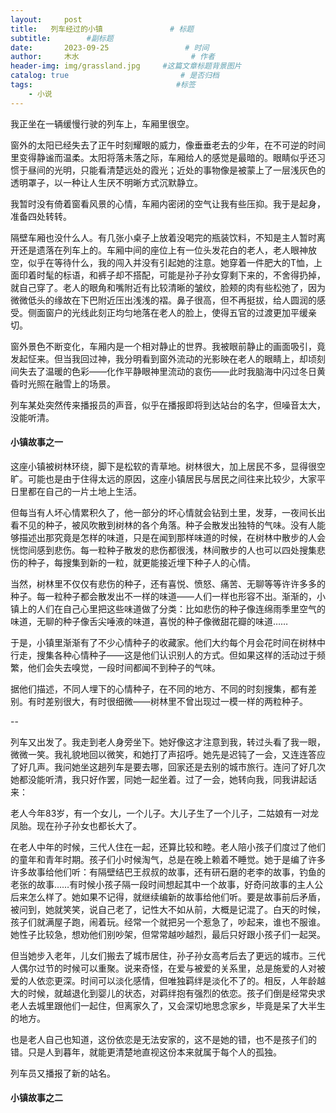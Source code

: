 ```yaml
---
layout:     post                       
title:   列车经过的小镇               # 标题
subtitle:        #副标题
date:       2023-09-25                 # 时间
author:     木水                         # 作者
header-img: img/grassland.jpg     #这篇文章标题背景图片
catalog: true                         # 是否归档
tags:                                #标签
    - 小说
---
```

我正坐在一辆缓慢行驶的列车上，车厢里很空。

窗外的太阳已经失去了正午时刻耀眼的威力，像垂垂老去的少年，在不可逆的时间里变得静谧而温柔。太阳将落未落之际，车厢给人的感觉是最暗的。眼睛似乎还习惯于昼间的光明，只能看清楚远处的霞光；近处的事物像是被蒙上了一层浅灰色的透明罩子，以一种让人生厌不明晰方式沉默静立。

我暂时没有倚着窗看风景的心情，车厢内密闭的空气让我有些压抑。我于是起身，准备四处转转。

隔壁车厢也没什么人。有几张小桌子上放着没喝完的瓶装饮料，不知是主人暂时离开还是遗落在列车上的。车厢中间的座位上有一位头发花白的老人，老人眼神放空，似乎在等待什么，我的闯入并没有引起她的注意。她穿着一件肥大的T恤，上面印着时髦的标语，和裤子却不搭配，可能是孙子孙女穿剩下来的，不舍得扔掉，就自己穿了。老人的眼角和嘴附近有比较清晰的皱纹，脸颊的肉有些松弛了，因为微微低头的缘故在下巴附近压出浅浅的褶。鼻子很高，但不再挺拔，给人圆润的感受。侧面窗户的光线此刻正均匀地落在老人的脸上，使得五官的过渡更加平缓亲切。

窗外景色不断变化，车厢内是一个相对静止的世界。我被眼前静止的画面吸引，竟发起怔来。但当我回过神，我分明看到窗外流动的光影映在老人的眼睛上，却顷刻间失去了温暖的色彩——化作平静眼神里流动的哀伤——此时我脑海中闪过冬日黄昏时光照在融雪上的场景。

列车某处突然传来播报员的声音，似乎在播报即将到达站台的名字，但噪音太大，没能听清。

#### 小镇故事之一

这座小镇被树林环绕，脚下是松软的青草地。树林很大，加上居民不多，显得很空旷。可能也是由于住得太远的原因，这座小镇居民与居民之间往来比较少，大家平日里都在自己的一片土地上生活。

但每当有人坏心情累积久了，他一部分的坏心情就会钻到土里，发芽，一夜间长出看不见的种子，被风吹散到树林的各个角落。种子会散发出独特的气味。没有人能够描述出那究竟是怎样的味道，只是在闻到那样味道的时候，在树林中散步的人会恍惚间感到悲伤。每一粒种子散发的悲伤都很浅，林间散步的人也可以四处搜集悲伤的种子，每搜集到新的一粒，就更能接近埋下种子人的心情。

当然，树林里不仅仅有悲伤的种子，还有喜悦、愤怒、痛苦、无聊等等许许多多的种子。每一粒种子都会散发出不一样的味道——人们一样也形容不出。渐渐的，小镇上的人们在自己心里把这些味道做了分类：比如悲伤的种子像连绵雨季里空气的味道，无聊的种子像舌尖唾液的味道，喜悦的种子像微甜花瓣的味道……

于是，小镇里渐渐有了不少心情种子的收藏家。他们大约每个月会花时间在树林中行走，搜集各种心情种子——这是他们认识别人的方式。但如果这样的活动过于频繁，他们会失去嗅觉，一段时间都闻不到种子的气味。

据他们描述，不同人埋下的心情种子，在不同的地方、不同的时刻搜集，都有差别。有时差别很大，有时很细微——树林里不曾出现过一模一样的两粒种子。

--

列车又出发了。我走到老人身旁坐下。她好像这才注意到我，转过头看了我一眼，微微一笑。我礼貌地回以微笑，和她打了声招呼。她先是迟钝了一会，又连连答应了好几声。我问她坐这趟列车是要去哪，回家还是去别的城市旅行。连问了好几次她都没能听清，我只好作罢，同她一起坐着。过了一会，她转向我，同我讲起话来：

老人今年83岁，有一个女儿，一个儿子。大儿子生了一个儿子，二姑娘有一对龙凤胎。现在孙子孙女也都长大了。

在老人中年的时候，三代人住在一起，还算比较和睦。老人陪小孩子们度过了他们的童年和青年时期。孩子们小时候淘气，总是在晚上赖着不睡觉。她于是编了许多许多故事给他们听：有隔壁结巴王叔叔的故事，还有研石磨的老李的故事，钓鱼的老张的故事……有时候小孩子隔一段时间想起其中一个故事，好奇问故事的主人公后来怎么样了。她如果不记得，就继续编新的故事给他们听。要是故事前后矛盾，被问到，她就笑笑，说自己老了，记性大不如从前，大概是记混了。白天的时候，孩子们就满屋子跑，闹着玩。经常一个就把另一个惹急了，吵起来，谁也不服谁。她性子比较急，想劝他们别吵架，但常常越吵越烈，最后只好跟小孩子们一起哭。

但当她步入老年，儿女们搬去了城市居住，孙子孙女高考后去了更远的城市。三代人偶尔过节的时候可以重聚。说来奇怪，在爱与被爱的关系里，总是施爱的人对被爱的人依恋更深。时间可以淡化感情，但唯独羁绊是淡化不了的。相反，人年龄越大的时候，就越退化到婴儿的状态，对羁绊抱有强烈的依恋。孩子们倒是经常央求老人去城里跟他们一起住，但离家久了，又会深切地思念家乡，毕竟是呆了大半生的地方。

也是老人自己也知道，这份依恋是无法安家的，这不是她的错，也不是孩子们的错。只是人到暮年，就能更清楚地直视这份本来就属于每个人的孤独。

列车员又播报了新的站名。

#### 小镇故事之二



